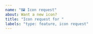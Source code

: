 ```yaml
---
name: "🖼️ Icon request"
about: Want a new icon?
title: "Icon request for "
labels: "type: feature, icon request"
---
```

